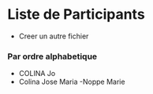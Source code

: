 # Liste de Participants

+ Creer un autre fichier

### Par ordre alphabetique

- COLINA Jo
- Colina Jose Maria
-Noppe Marie
